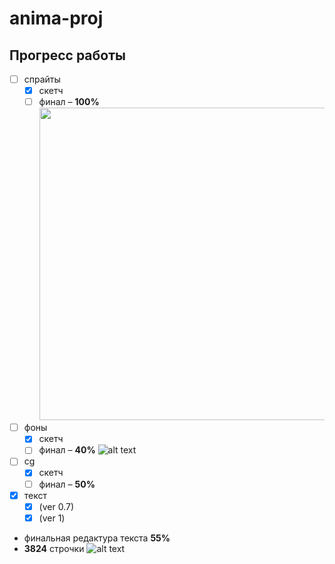 # anima-proj
## Прогресс работы
- [ ] спрайты
    - [X] скетч
    - [ ] финал – **100%** <img src="https://github.com/lidraw/anima-proj/blob/main/sandra.png" width="500">
- [ ] фоны
    - [X] скетч
    - [ ] финал – **40%** ![alt text](https://github.com/lidraw/anima-proj/blob/main/philately.png "Филателия")
- [ ] cg
    - [X] скетч
    - [ ] финал – **50%**
- [X] текст
    - [X] (ver 0.7)
    - [X] (ver 1)
- финальная редактура текста **55%**
- **3824** строчки
![alt text](https://github.com/lidraw/anima-proj/blob/main/Walk.gif "Она ходит")
